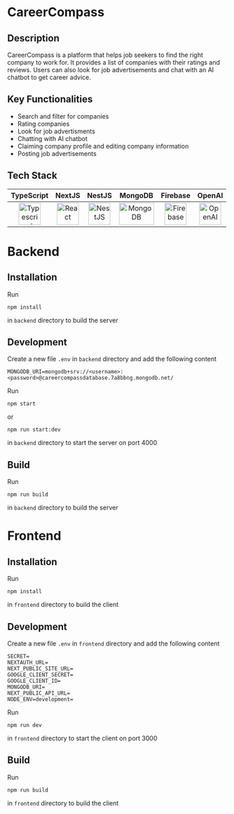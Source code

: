 # CareerCompass

## Description

CareerCompass is a platform that helps job seekers to find the right company to work for. It provides a list of companies with their ratings and reviews. Users can also look for job advertisements and chat with an AI chatbot to get career advice.

## Key Functionalities

- Search and filter for companies
- Rating companies
- Look for job advertisments
- Chatting with AI chatbot
- Claiming company profile and editing company information
- Posting job advertisements

## Tech Stack

<div style="width: 100%; text-align: center;">

|                                                                                            TypeScript                                                                                             |                                                                               NextJS                                                                                |                                                                                NestJS                                                                                |                                                                                   MongoDB                                                                                    |                                                                                     Firebase                                                                                     |                                                                                                                 OpenAI                                                                                                                  |
| :-----------------------------------------------------------------------------------------------------------------------------------------------------------------------------------------------: | :-----------------------------------------------------------------------------------------------------------------------------------------------------------------: | :------------------------------------------------------------------------------------------------------------------------------------------------------------------: | :--------------------------------------------------------------------------------------------------------------------------------------------------------------------------: | :------------------------------------------------------------------------------------------------------------------------------------------------------------------------------: | :-------------------------------------------------------------------------------------------------------------------------------------------------------------------------------------------------------------------------------------: |
| <a href="https://www.typescriptlang.org/" title="Typescript"><img src="https://github.com/get-icon/geticon/raw/master/icons/typescript-icon.svg" alt="Typescript" width="50px" height="50px"></a> | <a href="https://nextjs.org/" title="NextJS"><img src="https://github.com/get-icon/geticon/raw/master/icons/nextjs.svg" alt="React" width="50px" height="50px"></a> | <a href="https://nestjs.com/" title="NestJS"><img src="https://github.com/get-icon/geticon/raw/master/icons/nestjs.svg" alt="NestJS" width="50px" height="50px"></a> | <a href="https://www.mongodb.com/" title="MongoDB"><img src="https://github.com/get-icon/geticon/raw/master/icons/mongodb.svg" alt="MongoDB" width="80px" height="50px"></a> | <a href="https://www.firebase.com/" title="Firebase"><img src="https://github.com/get-icon/geticon/raw/master/icons/firebase.svg" alt="Firebase" width="50px" height="50px"></a> | <a href="https://openai.com/" title="OpenAI"><img src="https://assets-global.website-files.com/5e6aa3e3f001fae105b8e1e7/63920ffe0f48f96db746221d_open-ai-logo-8B9BFEDC26-seeklogo.com.png" alt="OpenAI" width="50px" height="50px"></a> |

</div>

# Backend

## Installation

Run

```
npm install
```

in `backend` directory to build the server

## Development

Create a new file `.env` in `backend` directory and add the following content

```env
MONGODB_URI=mongodb+srv://<username>:<password>@careercompassdatabase.7a8bbng.mongodb.net/
```

Run

```
npm start
```

or

```
npm run start:dev
```

in `backend` directory to start the server on port 4000

## Build

Run

```
npm run build
```

in `backend` directory to build the server

# Frontend

## Installation

Run

```
npm install
```

in `frontend` directory to build the client

## Development

Create a new file `.env` in `frontend` directory and add the following content

```env
SECRET=
NEXTAUTH_URL=
NEXT_PUBLIC_SITE_URL=
GOOGLE_CLIENT_SECRET=
GOOGLE_CLIENT_ID=
MONGODB_URI=
NEXT_PUBLIC_API_URL=
NODE_ENV=development=
```

Run

```
npm run dev
```

in `frontend` directory to start the client on port 3000

## Build

Run

```
npm run build
```

in `frontend` directory to build the client
